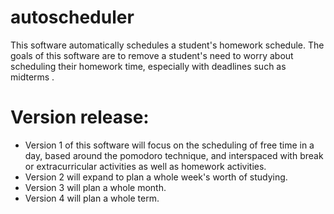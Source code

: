 # autoscheduler

This software automatically schedules a student's homework schedule. The goals of this software are to remove a student's need to worry about scheduling their homework time, especially with deadlines such as midterms .

# Version release:
- Version 1 of this software will focus on the scheduling of free time in a day, based around the pomodoro technique, and interspaced with break or extracurricular activities as well as homework activities.
- Version 2 will expand to plan a whole week's worth of studying.
- Version 3 will plan a whole month.
- Version 4 will plan a whole term.
